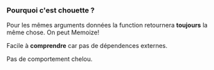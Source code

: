### Pourquoi c'est chouette ?


Pour les mêmes arguments données la function retournera **toujours** la même chose. On peut Memoize!


Facile à **comprendre** car pas de dépendences externes.


Pas de comportement chelou.

